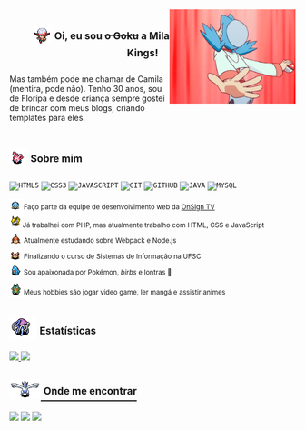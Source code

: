 <img align="right" width="222px" src="https://github.com/MilaKings/MilaKings/blob/main/tumblr_ou332yQQRp1r8sc3ro2_540.gif">

<div display="inline-block">
<h2 align="right"><img src='https://github.com/MilaKings/MilaKings/blob/main/20120804115221!Lyrawalkdown.png'/> <sup>Oi, eu sou <s>o Goku</s> a Mila Kings!</sup>&nbsp;&nbsp;&nbsp;&nbsp;</h2>
</div>
<div display="inline-block">
Mas também pode me chamar de Camila (mentira, pode não). Tenho 30 anos, sou de Floripa e desde criança sempre gostei de brincar com meus blogs, criando templates para eles. 
</div>
<br>

## <img src="https://github.com/MilaKings/MilaKings/blob/main/ani_mdrt_222_ms.gif?raw=true"/> <sup>Sobre mim</sup>
<code><img width="30px" src="https://cdn.jsdelivr.net/gh/devicons/devicon/icons/html5/html5-original-wordmark.svg" title = "HTML5"/></code>
<code><img width="30px" src="https://cdn.jsdelivr.net/gh/devicons/devicon/icons/css3/css3-original-wordmark.svg" title = "CSS3"/></code>
<code><img width="30px" src="https://cdn.jsdelivr.net/gh/devicons/devicon/icons/javascript/javascript-original.svg" title = "JAVASCRIPT"/></code>
<code><img width="30px" src="https://cdn.jsdelivr.net/gh/devicons/devicon/icons/git/git-original.svg" title = "GIT"/></code>
<code><img width="30px" src="https://cdn.jsdelivr.net/gh/devicons/devicon/icons/github/github-original.svg" title = "GITHUB"/></code>
<code><img width="30px" src="https://cdn.jsdelivr.net/gh/devicons/devicon/icons/java/java-original.svg" title = "JAVA"/></code>
<code><img width="30px" src="https://cdn.jsdelivr.net/gh/devicons/devicon/icons/mysql/mysql-original.svg" title = "MYSQL"/></code>

<img  width="25px" src="https://github.com/MilaKings/MilaKings/blob/main/ani_mdrt_363_sf.gif?raw=true"/><sup>Faço parte da equipe de desenvolvimento web da <a href="https://onsign.tv">OnSign TV</a></sup><br>
<img width="23px" src="https://github.com/MilaKings/MilaKings/blob/main/ani_mdrt_135_ms.gif?raw=true"/><sup>Já trabalhei com PHP, mas atualmente trabalho com HTML, CSS e JavaScript</sup><br>
<img  width="25px" src="https://github.com/MilaKings/MilaKings/blob/main/ani_mdrt_079_sf.gif?raw=true"/><sup>Atualmente estudando sobre Webpack e Node.js</sup><br>
<img  width="25px" src="https://github.com/MilaKings/MilaKings/blob/main/ani_mdrt_098_sf.gif?raw=true"/><sup>Finalizando o curso de Sistemas de Informação na UFSC</sup><br>
<img  width="25px" src="https://github.com/MilaKings/MilaKings/blob/main/ani_mdrt_158_ms.gif?raw=true"/><sup>Sou apaixonada por Pokémon, <i>birbs</i> e lontras 🦦</sup><br>
<img  width="25px" src="https://github.com/MilaKings/MilaKings/blob/main/ani_mdrt_446_sf.gif?raw=true"/><sup>Meus hobbies são jogar video game, ler mangá e assistir animes</sup><br>

## <img src="https://github.com/MilaKings/MilaKings/blob/main/ani_mdrt_245_ms.gif?raw=true"/> <sup>Estatísticas</sup>
<div>
<a href="https://github.com/MilaKings">
<img loading="lazy" height="120em" src="https://github-readme-stats.vercel.app/api/top-langs/?username=MilaKings&&layout=compact&langs_count=7&theme=holi&count_private=true"/>
<img loading="lazy" height="120em" src="https://github-readme-stats.vercel.app/api?username=MilaKings&&show_icons=true&theme=holi&count_private=true"/>
</div>

## <img width="55px" src="https://github.com/MilaKings/MilaKings/blob/main/ani_mdrt_249_mf.gif?raw=true"/> <sup>Onde me encontrar</sup>
<div>
<a href = "mailto:milareis@gmail.com"><img loading="lazy" src="https://img.shields.io/badge/Gmail-D14836?style=for-the-badge&logo=gmail&logoColor=white" target="_blank"></a>
<a href="https://www.linkedin.com/in/camila-dos-reis-a12663147" target="_blank"><img loading="lazy" src="https://img.shields.io/badge/-LinkedIn-%230077B5?style=for-the-badge&logo=linkedin&logoColor=white" target="_blank"></a>
 <a href="https://instagram.com/mila_kings" target="_blank"><img loading="lazy" src="https://img.shields.io/badge/-Instagram-%23E4405F?style=for-the-badge&logo=instagram&logoColor=white" target="_blank"></a>
</div>

